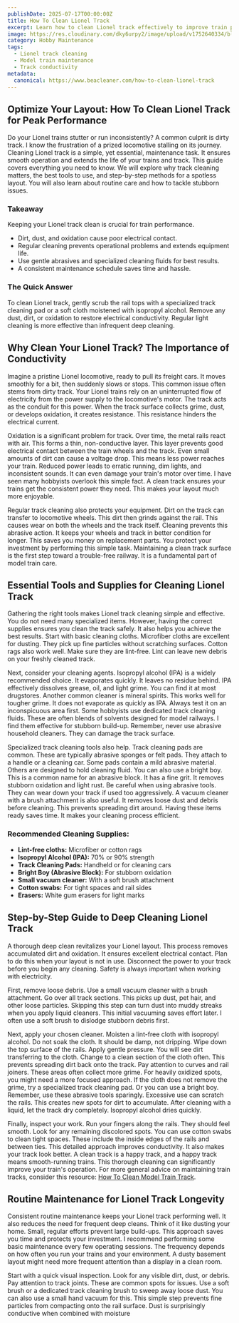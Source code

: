 ```yaml
---
publishDate: 2025-07-17T00:00:00Z
title: How To Clean Lionel Track
excerpt: Learn how to clean Lionel track effectively to improve train performance and prevent issues. Get tips on tools, methods, and routine maintenance for your model railway.
image: https://res.cloudinary.com/dky6urpy2/image/upload/v1752640334/blog_image_1752640334_bu71qw.webp
category: Hobby Maintenance
tags:
  - Lionel track cleaning
  - Model train maintenance
  - Track conductivity
metadata:
  canonical: https://www.beacleaner.com/how-to-clean-lionel-track
---
```


## Optimize Your Layout: How To Clean Lionel Track for Peak Performance

Do your Lionel trains stutter or run inconsistently? A common culprit is dirty track. I know the frustration of a prized locomotive stalling on its journey. Cleaning Lionel track is a simple, yet essential, maintenance task. It ensures smooth operation and extends the life of your trains and track. This guide covers everything you need to know. We will explore why track cleaning matters, the best tools to use, and step-by-step methods for a spotless layout. You will also learn about routine care and how to tackle stubborn issues.

### Takeaway

Keeping your Lionel track clean is crucial for train performance.
*   Dirt, dust, and oxidation cause poor electrical contact.
*   Regular cleaning prevents operational problems and extends equipment life.
*   Use gentle abrasives and specialized cleaning fluids for best results.
*   A consistent maintenance schedule saves time and hassle.

### The Quick Answer

To clean Lionel track, gently scrub the rail tops with a specialized track cleaning pad or a soft cloth moistened with isopropyl alcohol. Remove any dust, dirt, or oxidation to restore electrical conductivity. Regular light cleaning is more effective than infrequent deep cleaning.

## Why Clean Your Lionel Track? The Importance of Conductivity

Imagine a pristine Lionel locomotive, ready to pull its freight cars. It moves smoothly for a bit, then suddenly slows or stops. This common issue often stems from dirty track. Your Lionel trains rely on an uninterrupted flow of electricity from the power supply to the locomotive's motor. The track acts as the conduit for this power. When the track surface collects grime, dust, or develops oxidation, it creates resistance. This resistance hinders the electrical current.

Oxidation is a significant problem for track. Over time, the metal rails react with air. This forms a thin, non-conductive layer. This layer prevents good electrical contact between the train wheels and the track. Even small amounts of dirt can cause a voltage drop. This means less power reaches your train. Reduced power leads to erratic running, dim lights, and inconsistent sounds. It can even damage your train's motor over time. I have seen many hobbyists overlook this simple fact. A clean track ensures your trains get the consistent power they need. This makes your layout much more enjoyable.

Regular track cleaning also protects your equipment. Dirt on the track can transfer to locomotive wheels. This dirt then grinds against the rail. This causes wear on both the wheels and the track itself. Cleaning prevents this abrasive action. It keeps your wheels and track in better condition for longer. This saves you money on replacement parts. You protect your investment by performing this simple task. Maintaining a clean track surface is the first step toward a trouble-free railway. It is a fundamental part of model train care.

## Essential Tools and Supplies for Cleaning Lionel Track

Gathering the right tools makes Lionel track cleaning simple and effective. You do not need many specialized items. However, having the correct supplies ensures you clean the track safely. It also helps you achieve the best results. Start with basic cleaning cloths. Microfiber cloths are excellent for dusting. They pick up fine particles without scratching surfaces. Cotton rags also work well. Make sure they are lint-free. Lint can leave new debris on your freshly cleaned track.

Next, consider your cleaning agents. Isopropyl alcohol (IPA) is a widely recommended choice. It evaporates quickly. It leaves no residue behind. IPA effectively dissolves grease, oil, and light grime. You can find it at most drugstores. Another common cleaner is mineral spirits. This works well for tougher grime. It does not evaporate as quickly as IPA. Always test it on an inconspicuous area first. Some hobbyists use dedicated track cleaning fluids. These are often blends of solvents designed for model railways. I find them effective for stubborn build-up. Remember, never use abrasive household cleaners. They can damage the track surface.

Specialized track cleaning tools also help. Track cleaning pads are common. These are typically abrasive sponges or felt pads. They attach to a handle or a cleaning car. Some pads contain a mild abrasive material. Others are designed to hold cleaning fluid. You can also use a bright boy. This is a common name for an abrasive block. It has a fine grit. It removes stubborn oxidation and light rust. Be careful when using abrasive tools. They can wear down your track if used too aggressively. A vacuum cleaner with a brush attachment is also useful. It removes loose dust and debris before cleaning. This prevents spreading dirt around. Having these items ready saves time. It makes your cleaning process efficient.

### Recommended Cleaning Supplies:

*   **Lint-free cloths:** Microfiber or cotton rags
*   **Isopropyl Alcohol (IPA):** 70% or 90% strength
*   **Track Cleaning Pads:** Handheld or for cleaning cars
*   **Bright Boy (Abrasive Block):** For stubborn oxidation
*   **Small vacuum cleaner:** With a soft brush attachment
*   **Cotton swabs:** For tight spaces and rail sides
*   **Erasers:** White gum erasers for light marks

## Step-by-Step Guide to Deep Cleaning Lionel Track

A thorough deep clean revitalizes your Lionel layout. This process removes accumulated dirt and oxidation. It ensures excellent electrical contact. Plan to do this when your layout is not in use. Disconnect the power to your track before you begin any cleaning. Safety is always important when working with electricity.

First, remove loose debris. Use a small vacuum cleaner with a brush attachment. Go over all track sections. This picks up dust, pet hair, and other loose particles. Skipping this step can turn dust into muddy streaks when you apply liquid cleaners. This initial vacuuming saves effort later. I often use a soft brush to dislodge stubborn debris first.

Next, apply your chosen cleaner. Moisten a lint-free cloth with isopropyl alcohol. Do not soak the cloth. It should be damp, not dripping. Wipe down the top surface of the rails. Apply gentle pressure. You will see dirt transferring to the cloth. Change to a clean section of the cloth often. This prevents spreading dirt back onto the track. Pay attention to curves and rail joiners. These areas often collect more grime. For heavily oxidized spots, you might need a more focused approach. If the cloth does not remove the grime, try a specialized track cleaning pad. Or you can use a bright boy. Remember, use these abrasive tools sparingly. Excessive use can scratch the rails. This creates new spots for dirt to accumulate. After cleaning with a liquid, let the track dry completely. Isopropyl alcohol dries quickly.

Finally, inspect your work. Run your fingers along the rails. They should feel smooth. Look for any remaining discolored spots. You can use cotton swabs to clean tight spaces. These include the inside edges of the rails and between ties. This detailed approach improves conductivity. It also makes your track look better. A clean track is a happy track, and a happy track means smooth-running trains. This thorough cleaning can significantly improve your train's operation. For more general advice on maintaining train tracks, consider this resource: [How To Clean Model Train Track](https://beacleaner.com/how-to-clean-model-train-track).

## Routine Maintenance for Lionel Track Longevity

Consistent routine maintenance keeps your Lionel track performing well. It also reduces the need for frequent deep cleans. Think of it like dusting your home. Small, regular efforts prevent large build-ups. This approach saves you time and protects your investment. I recommend performing some basic maintenance every few operating sessions. The frequency depends on how often you run your trains and your environment. A dusty basement layout might need more frequent attention than a display in a clean room.

Start with a quick visual inspection. Look for any visible dirt, dust, or debris. Pay attention to track joints. These are common spots for issues. Use a soft brush or a dedicated track cleaning brush to sweep away loose dust. You can also use a small hand vacuum for this. This simple step prevents fine particles from compacting onto the rail surface. Dust is surprisingly conductive when combined with moisture